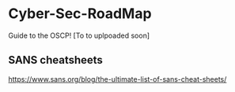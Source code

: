 # Cyber-Sec-RoadMap
Guide to the OSCP! [To to uplpoaded soon]


## SANS cheatsheets 
https://www.sans.org/blog/the-ultimate-list-of-sans-cheat-sheets/

